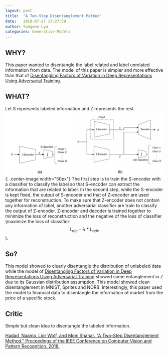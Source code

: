 ```yaml
---
layout: post
title:  "A Two-Step Disentanglement Method"
date:   2018-07-27 17:27:59
author: Sungwon Lyu
categories: Generative-Models
---
```


## WHY? 
This paper wanted to disentangle the label related and label unrelated information from data. The model of this paper is simpler and more effective than that of [Disentangling Factors of Variation in Deep Representations Using Adversarial Training](https://lyusungwon.github.io/dl/2018/04/12/dfat.html).

## WHAT?
Let S represents labeled information and Z represents the rest. 
![image](/assets/images/tsd.png){: .center-image width="50px"}
The first step is to train the S-encoder with a classifier to classify the label so that S-encoder can extract the information that are related to label.
In the second step, while the S-encoder is kept fixed, the output of S-encoder and that of Z-encoder are used together for reconstruction. To make sure that Z-encoder does not contain any information of label, another adversarial classifier are train to classify the output of Z-encoder. Z-encoder and decoder is trained together to minimize the loss of reconstruction and the negative of the loss of classifier (maximize the loss of classifier: $$L_{rec} - \lambda * L_{adv}$$).

## So?
This model showed to clearly disentangle the distribution of unlabeled data while the model of [Disentangling Factors of Variation in Deep Representations Using Adversarial Training](https://lyusungwon.github.io/dl/2018/04/12/dfat.html) showed some entanglement in Z due to its Gaussian distribution assumption. This model showed clean disentanglement in MNIST, Sprites and NORB. Interestingly, this paper used the model to financial data to disentangle the information of market from the price of a specific stock. 

## Critic
Simple but clean idea to disentangle the labeled information.

[Hadad, Naama, Lior Wolf, and Moni Shahar. "A Two-Step Disentanglement Method." Proceedings of the IEEE Conference on Computer Vision and Pattern Recognition. 2018.](http://openaccess.thecvf.com/content_cvpr_2018/CameraReady/0473.pdf)